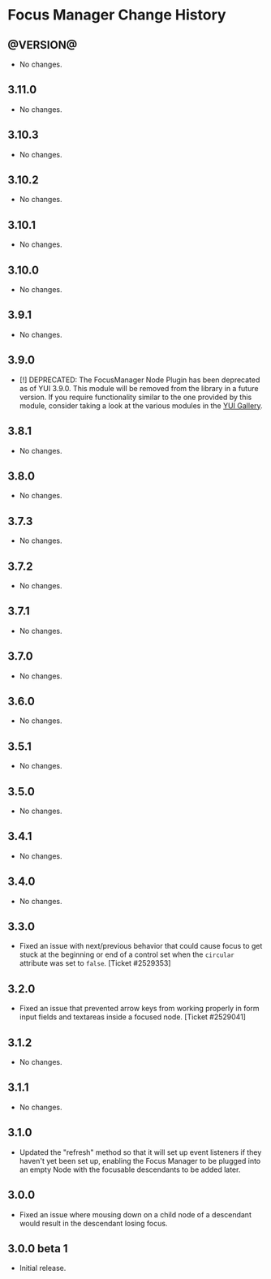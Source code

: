 Focus Manager Change History
============================

@VERSION@
------

* No changes.

3.11.0
------

* No changes.

3.10.3
------

* No changes.

3.10.2
------

* No changes.

3.10.1
------

* No changes.

3.10.0
------

* No changes.

3.9.1
-----

* No changes.

3.9.0
-----

* [!] DEPRECATED: The FocusManager Node Plugin has been deprecated as of
  YUI 3.9.0.  This module will be removed from the library in a future version.
  If you require functionality similar to the one provided by this module,
  consider taking a look  at the various modules in the
  [YUI Gallery](http://yuilibrary.com/gallery/).

3.8.1
-----

  * No changes.

3.8.0
-----

  * No changes.

3.7.3
-----

* No changes.

3.7.2
-----

* No changes.

3.7.1
-----

* No changes.

3.7.0
-----

* No changes.

3.6.0
-----

* No changes.

3.5.1
-----

  * No changes.

3.5.0
-----

  * No changes.


3.4.1
-----

  * No changes.


3.4.0
-----

  * No changes.


3.3.0
-----
 * Fixed an issue with next/previous behavior that could cause focus to get
   stuck at the beginning or end of a control set when the `circular`
   attribute was set to `false`. [Ticket #2529353]


3.2.0
-----

  * Fixed an issue that prevented arrow keys from working properly in form
    input fields and textareas inside a focused node. [Ticket #2529041]


3.1.2
-----

  * No changes.


3.1.1
-----

  * No changes.

3.1.0
-----

  * Updated the "refresh" method so that it will set up event listeners if they
    haven't yet been set up, enabling the Focus Manager to be plugged into an
    empty Node with the focusable descendants to be added later.


3.0.0
-----

  * Fixed an issue where mousing down on a child node of a descendant would
    result in the descendant losing focus.


3.0.0 beta 1
------------

  * Initial release.
